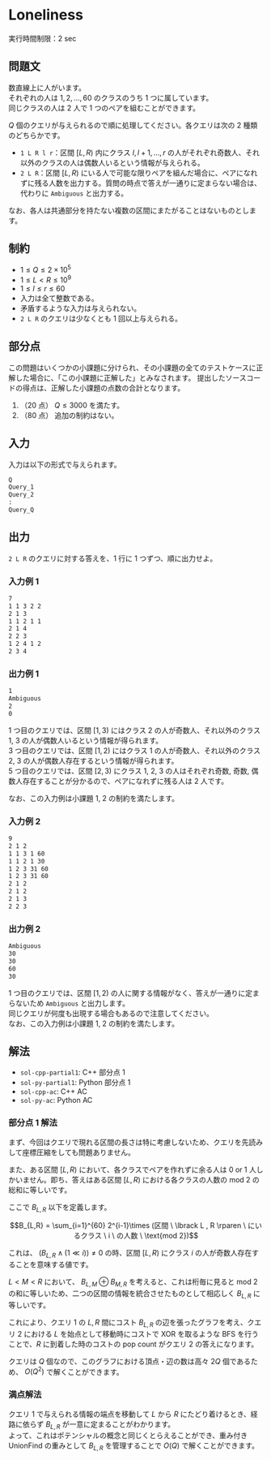 # Loneliness

実行時間制限：2 sec

## 問題文

数直線上に人がいます。\
それぞれの人は $1, 2, ... , 60$ のクラスのうち 1 つに属しています。\
同じクラスの人は 2 人で 1 つのペアを組むことができます。<br>

$Q$ 個のクエリが与えられるので順に処理してください。各クエリは次の 2 種類のどちらかです。

- `1 L R l r`：区間 $\lbrack L, R \rparen$ 内にクラス $l, l+1, ... , r$ の人がそれぞれ奇数人、それ以外のクラスの人は偶数人いるという情報が与えられる。
- `2 L R`：区間 $\lbrack L, R \rparen$ にいる人で可能な限りペアを組んだ場合に、ペアになれずに残る人数を出力する。質問の時点で答えが一通りに定まらない場合は、代わりに `Ambiguous` と出力する。

なお、各人は共通部分を持たない複数の区間にまたがることはないものとします。

## 制約

- $1 \leq Q \leq 2 \times 10^5$
- $1 \leq L < R \leq 10^9$
- $1 \leq l \leq r \leq 60$
- 入力は全て整数である。
- 矛盾するような入力は与えられない。
- `2 L R` のクエリは少なくとも 1 回以上与えられる。

## 部分点

この問題はいくつかの小課題に分けられ、その小課題の全てのテストケースに正解した場合に、「この小課題に正解した」とみなされます。
提出したソースコードの得点は、正解した小課題の点数の合計となります。

1. （20 点） $Q \leq 3000$ を満たす。
2. （80 点） 追加の制約はない。

## 入力

入力は以下の形式で与えられます。

```txt
Q
Query_1
Query_2
:
Query_Q
```

## 出力

`2 L R` のクエリに対する答えを、1 行に 1 つずつ、順に出力せよ。

### 入力例 1

```txt
7
1 1 3 2 2
2 1 3
1 1 2 1 1
2 1 4
2 2 3
1 2 4 1 2
2 3 4
```

### 出力例 1

```txt
1
Ambiguous
2
0
```

1 つ目のクエリでは、区間 $\lbrack 1, 3 \rparen$ にはクラス 2 の人が奇数人、それ以外のクラス 1, 3 の人が偶数人いるという情報が得られます。\
3 つ目のクエリでは、区間 $\lbrack 1, 2 \rparen$ にはクラス 1 の人が奇数人、それ以外のクラス 2, 3 の人が偶数人存在するという情報が得られます。\
5 つ目のクエリでは、区間 $\lbrack 2, 3 \rparen$ にクラス 1, 2, 3 の人はそれぞれ奇数, 奇数, 偶数人存在することが分かるので、ペアになれずに残る人は 2 人です。

なお、この入力例は小課題 1, 2 の制約を満たします。

### 入力例 2

```txt
9
2 1 2
1 1 3 1 60
1 1 2 1 30
1 2 3 31 60
1 2 3 31 60
2 1 2
2 1 2
2 1 3
2 2 3

```

### 出力例 2

```txt
Ambiguous
30
30
60
30
```

1 つ目のクエリでは、区間 $\lbrack 1, 2 \rparen$ の人に関する情報がなく、答えが一通りに定まらないため `Ambiguous` と出力します。\
同じクエリが何度も出現する場合もあるので注意してください。\
なお、この入力例は小課題 1, 2 の制約を満たします。

## 解法

- `sol-cpp-partial1`: C++ 部分点 1
- `sol-py-partial1`: Python 部分点 1
- `sol-cpp-ac`: C++ AC
- `sol-py-ac`: Python AC

### 部分点 1 解法

まず、今回はクエリで現れる区間の長さは特に考慮しないため、クエリを先読みして座標圧縮をしても問題ありません。<br>

また、ある区間 $\lbrack L , R \rparen$ において、各クラスでペアを作れずに余る人は 0 or 1 人しかいません。即ち、答えはある区間 $\lbrack L , R \rparen$ における各クラスの人数の mod 2 の総和に等しいです。<br>

ここで $B_{L,R}$ 以下を定義します。

$$B_{L,R} = \sum_{i=1}^{60} 2^{i-1}\times (区間 \ \lbrack L , R \rparen \ にいるクラス \ i \ の人数 \ \text{mod 2})$$

これは、 $(B_{L,R} \land (1 \ll i)) \neq 0$ の時、区間 $\lbrack L , R \rparen$ にクラス $i$ の人が奇数人存在することを意味する値です。

$L < M < R$ において、 $B_{L,M} \oplus B_{M,R}$ を考えると、これは桁毎に見ると mod 2 の和に等しいため、二つの区間の情報を統合させたものとして相応しく $B_{L,R}$ に等しいです。

これにより、クエリ 1 の $L, R$ 間にコスト $B_{L,R}$ の辺を張ったグラフを考え、クエリ 2 における $L$ を始点として移動時にコストで XOR を取るような BFS を行うことで、$R$ に到着した時のコストの pop count がクエリ 2 の答えになります。<br>

クエリは $Q$ 個なので、このグラフにおける頂点・辺の数は高々 $2Q$ 個であるため、 $O(Q^2)$ で解くことができます。

### 満点解法

クエリ 1 で与えられる情報の端点を移動して $L$ から $R$ にたどり着けるとき、経路に依らず $B_{L,R}$ が一意に定まることがわかります。<br>
よって、これはポテンシャルの概念と同じくとらえることができ、重み付き UnionFind の重みとして $B_{L,R}$ を管理することで $O(Q)$ で解くことができます。
